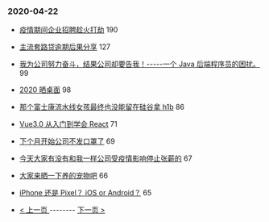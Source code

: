 ### 2020-04-22 
- [疫情期间企业招聘趁火打劫](https://www.v2ex.com/t/664891) 190
- [主流套路贷逾期后果分享](https://www.v2ex.com/t/664779) 127
- [我为公司努力奋斗，结果公司却要告我！-----一个 Java 后端程序员的困扰。](https://www.v2ex.com/t/664760) 99
- [2020 晒桌面](https://www.v2ex.com/t/664829) 98
- [那个富士康流水线女孩最终也没能留在硅谷拿 h1b](https://www.v2ex.com/t/664871) 86
- [Vue3.0 从入门到学会 React](https://www.v2ex.com/t/664932) 71
- [下个月开始公司不发口罩了](https://www.v2ex.com/t/664916) 69
- [今天大家有没有和我一样公司受疫情影响停止张薪的](https://www.v2ex.com/t/664854) 67
- [大家来晒一下养的宠物吧](https://www.v2ex.com/t/664912) 66
- [iPhone 还是 Pixel？ iOS or Android？](https://www.v2ex.com/t/664834) 65 

- [ < 上一页 ](https://github.com/able8/v2ex-hot-record/blob/master/2020-04-21.md) -------- [ 下一页 > ](https://github.com/able8/v2ex-hot-record/blob/master/2020-04-23.md)